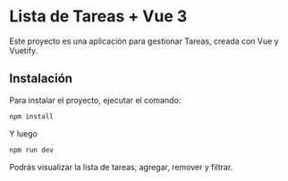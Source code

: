 # Lista de Tareas + Vue 3

Este proyecto es una aplicación para gestionar Tareas, creada con Vue y Vuetify.

## Instalación

Para instalar el proyecto, ejecutar el comando:

```bash
npm install
```

Y luego

```bash
npm run dev
```

Podrás visualizar la lista de tareas, agregar, remover y filtrar.
